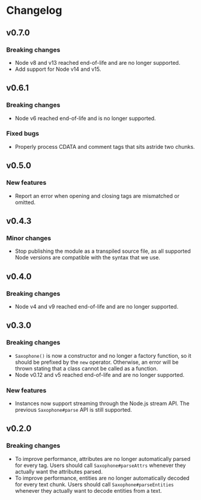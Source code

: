 <!-- vim: set spelllang=en : -->
# Changelog

## v0.7.0

### Breaking changes

* Node v8 and v13 reached end-of-life and are no longer supported.
* Add support for Node v14 and v15.

## v0.6.1

### Breaking changes

* Node v6 reached end-of-life and is no longer supported.

### Fixed bugs

* Properly process CDATA and comment tags that sits astride two chunks.

## v0.5.0

### New features

* Report an error when opening and closing tags are mismatched or omitted.

## v0.4.3

### Minor changes

* Stop publishing the module as a transpiled source file, as all supported Node versions are compatible with the syntax that we use.

## v0.4.0

### Breaking changes

* Node v4 and v9 reached end-of-life and are no longer supported.

## v0.3.0

### Breaking changes

* `Saxophone()` is now a constructor and no longer a factory function, so it should be prefixed by the `new` operator. Otherwise, an error will be thrown stating that a class cannot be called as a function.
* Node v0.12 and v5 reached end-of-life and are no longer supported.

### New features

* Instances now support streaming through the Node.js stream API. The previous `Saxophone#parse` API is still supported.

## v0.2.0

### Breaking changes

* To improve performance, attributes are no longer automatically parsed for every tag. Users should call `Saxophone#parseAttrs` whenever they actually want the attributes parsed.
* To improve performance, entities are no longer automatically decoded for every text chunk. Users should call `Saxophone#parseEntities` whenever they actually want to decode entities from a text.
